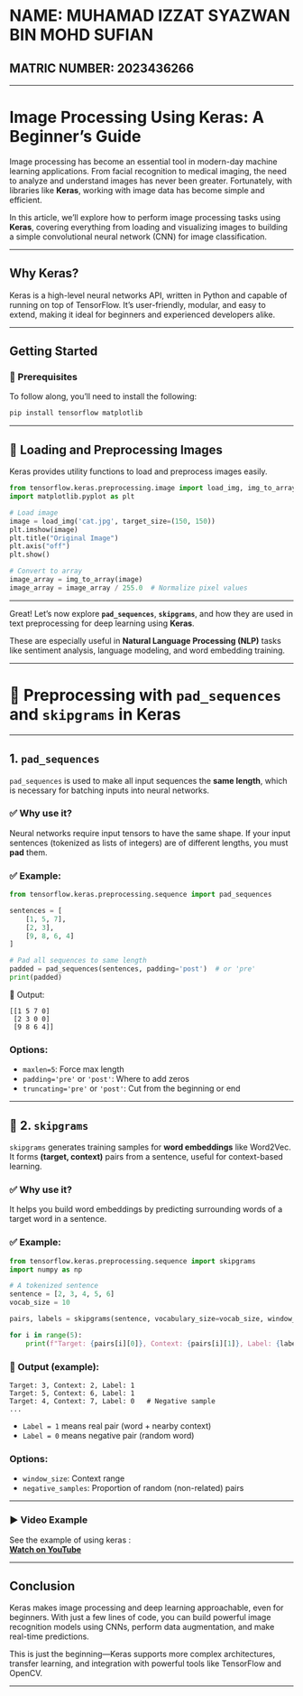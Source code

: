 # NAME: MUHAMAD IZZAT SYAZWAN BIN MOHD SUFIAN
## MATRIC NUMBER: 2023436266

---

# Image Processing Using Keras: A Beginner’s Guide

Image processing has become an essential tool in modern-day machine learning applications. From facial recognition to medical imaging, the need to analyze and understand images has never been greater. Fortunately, with libraries like **Keras**, working with image data has become simple and efficient.

In this article, we’ll explore how to perform image processing tasks using **Keras**, covering everything from loading and visualizing images to building a simple convolutional neural network (CNN) for image classification.

---

## Why Keras?

Keras is a high-level neural networks API, written in Python and capable of running on top of TensorFlow. It’s user-friendly, modular, and easy to extend, making it ideal for beginners and experienced developers alike.

---

## Getting Started

### 🔧 Prerequisites

To follow along, you’ll need to install the following:

```bash
pip install tensorflow matplotlib
```

---

## 📌 Loading and Preprocessing Images

Keras provides utility functions to load and preprocess images easily.

```python
from tensorflow.keras.preprocessing.image import load_img, img_to_array
import matplotlib.pyplot as plt

# Load image
image = load_img('cat.jpg', target_size=(150, 150))
plt.imshow(image)
plt.title("Original Image")
plt.axis("off")
plt.show()

# Convert to array
image_array = img_to_array(image)
image_array = image_array / 255.0  # Normalize pixel values
```

---

Great! Let’s now explore **`pad_sequences`**, **`skipgrams`**, and how they are used in text preprocessing for deep learning using **Keras**.

These are especially useful in **Natural Language Processing (NLP)** tasks like sentiment analysis, language modeling, and word embedding training.

---

# 🧠 Preprocessing with `pad_sequences` and `skipgrams` in Keras

---

##  1. `pad_sequences`

`pad_sequences` is used to make all input sequences the **same length**, which is necessary for batching inputs into neural networks.

### ✅ Why use it?
Neural networks require input tensors to have the same shape. If your input sentences (tokenized as lists of integers) are of different lengths, you must **pad** them.

### ✅ Example:

```python
from tensorflow.keras.preprocessing.sequence import pad_sequences

sentences = [
    [1, 5, 7],
    [2, 3],
    [9, 8, 6, 4]
]

# Pad all sequences to same length
padded = pad_sequences(sentences, padding='post')  # or 'pre'
print(padded)
```

🔹 Output:
```
[[1 5 7 0]
 [2 3 0 0]
 [9 8 6 4]]
```

### Options:
- `maxlen=5`: Force max length
- `padding='pre'` or `'post'`: Where to add zeros
- `truncating='pre'` or `'post'`: Cut from the beginning or end

---

## 📌 2. `skipgrams`

`skipgrams` generates training samples for **word embeddings** like Word2Vec. It forms **(target, context)** pairs from a sentence, useful for context-based learning.

### ✅ Why use it?
It helps you build word embeddings by predicting surrounding words of a target word in a sentence.

### ✅ Example:

```python
from tensorflow.keras.preprocessing.sequence import skipgrams
import numpy as np

# A tokenized sentence
sentence = [2, 3, 4, 5, 6]
vocab_size = 10

pairs, labels = skipgrams(sentence, vocabulary_size=vocab_size, window_size=2)

for i in range(5):
    print(f"Target: {pairs[i][0]}, Context: {pairs[i][1]}, Label: {labels[i]}")
```

### 🔹 Output (example):
```
Target: 3, Context: 2, Label: 1
Target: 5, Context: 6, Label: 1
Target: 4, Context: 7, Label: 0   # Negative sample
...
```

- `Label = 1` means real pair (word + nearby context)
- `Label = 0` means negative pair (random word)

### Options:
- `window_size`: Context range
- `negative_samples`: Proportion of random (non-related) pairs

---

### ▶️ Video Example

See the example of using keras :  
[**Watch on YouTube**](https://youtu.be/1c0uIjbLAnU?feature=shared)

---

## Conclusion

Keras makes image processing and deep learning approachable, even for beginners. With just a few lines of code, you can build powerful image recognition models using CNNs, perform data augmentation, and make real-time predictions.

This is just the beginning—Keras supports more complex architectures, transfer learning, and integration with powerful tools like TensorFlow and OpenCV.

---


